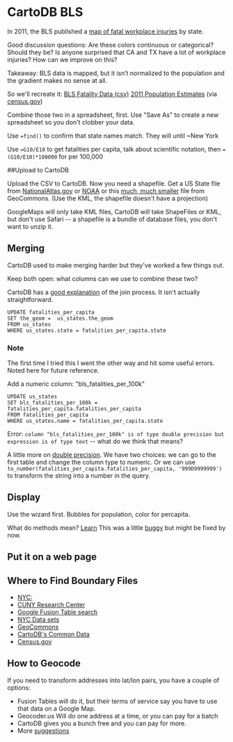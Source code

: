 # CartoDB BLS

In 2011, the BLS published a [map of fatal workplace injuries](http://bls.gov/opub/btn/volume-2/death-on-the-job-fatal-work-injuries-in-2011.htm) by state. 

Good discussion questions:
Are these colors continuous or categorical? Should they be? Is anyone surprised that CA and TX have a lot of workplace injuries? How can we improve on this?

Takeaway: BLS data is mapped, but it isn’t normalized to the population and the gradient makes no sense at all.

So we'll recreate it: 
[BLS Fatality Data (csv)](cartodb/)
[2011 Population Estimates](https://www.census.gov/popest/data/state/totals/2011/tables/NST-EST2011-01.csv) (via [census.gov](http://www.census.gov/popest/data/historical/2010s/vintage_2011/state.html))

Combine those two in a spreadsheet, first.  Use "Save As" to create a new spreadsheet so you don't clobber your data. 

Use `=find()` to confirm that state names match. They will until ~New York

Use `=G10/E10` to get fatalities per capita, talk about scientific notation, then `=(G10/E10)*100000` for per 100,000

##Upload to CartoDB

Upload the CSV to CartoDB. Now you need a shapefile. Get a US State file from [NationalAtlas.gov](http://nationalatlas.gov/mld/statesp.html) or [NOAA](http://www.nws.noaa.gov/geodata/catalog/national/html/us_state.htm) or this [much, much smaller](http://geocommons.com/overlays/21519) file from GeoCommons. (Use the KML, the shapefile doesn't have a projection)

GoogleMaps will only take KML files, CartoDB will take ShapeFiles or KML, but don't use Safari -- a shapefile is a bundle of database files, you don't want to unzip it. 

## Merging
CartoDB used to make merging harder but they've worked a few things out. 

Keep both open: what columns can we use to combine these two? 

CartoDB has a [good explanation](http://developers.cartodb.com/tutorials/joining_data.html) of the join process. It isn't actually straightforward.

	UPDATE fatalities_per_capita
	SET the_geom = 	us_states.the_geom
	FROM us_states
	WHERE us_states.state = fatalities_per_capita.state
		

### Note
The first time I tried this I went the other way and hit some useful errors. Noted here for future reference. 

Add a numeric column: "bls_fatalities_per_100k"

	UPDATE us_states 
	SET bls_fatalities_per_100k = 	fatalities_per_capita.fatalities_per_capita
	FROM fatalities_per_capita
	WHERE us_states.name = fatalities_per_capita.state

Error: `column "bls_fatalities_per_100k" is of type double precision but expression is of type text`  -- what do we think that means? 

A little more on [double precision](http://www.postgresql.org/docs/current/static/datatype.html). We have two choices: we can go to the first table and change the column type to numeric. Or we can use `to_number(fatalities_per_capita.fatalities_per_capita, '999D9999999')` to transform the string into a number in the query. 

## Display
Use the wizard first. Bubbles for population, color for percapita. 

What do methods mean? [Learn](https://github.com/amandabee/cunyjdata/blob/master/lecture%20notes/cartodb.md#method) This was a little [buggy](https://gis.stackexchange.com/questions/84562/am-i-misunderstanding-equal-interval) but might be fixed by now.

## Put it on a web page


## Where to Find Boundary Files
+ [NYC:](http://www.nyc.gov/html/dcp/html/bytes/dwndistricts.shtml)
+ [CUNY Research Center](http://researchcenter.journalism.cuny.edu/digital-maps-database/)
+ [Google Fusion Table search](http://www.google.com/fusiontables/search)
+ [NYC Data sets](https://github.com/jweir/nyc-gov-data/blob/master/data/nyc_data_sets.markdown)
+ [GeoCommons](http://geocommons.com/)
+ [CartoDB's Common Data](https://cunydata.cartodb.com/dashboard/common_data)
+ [Census.gov](https://www.census.gov/geo/maps-data/)

## How to Geocode
If you need to transform addresses into lat/lon pairs, you have a couple of options:

+ Fusion Tables will do it, but their terms of service say you have to use that data on a Google Map. 
+ Geocoder.us Will do one address at a time, or you can pay for a batch
+ CartoDB gives you a bunch free and you can pay for more. 
+ More [suggestions](https://stackoverflow.com/questions/373383/geocoding-libraries)


